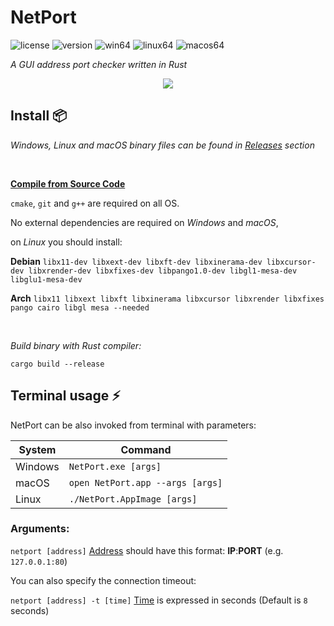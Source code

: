 # NetPort

![license](https://img.shields.io/badge/license-Apache%202-green)
![version](https://img.shields.io/badge/version-0.5-blueviolet)
![win64](https://img.shields.io/badge/windows-release64-informational)
![linux64](https://img.shields.io/badge/linux-release64-orange)
![macos64](https://img.shields.io/badge/macOS-release64-magenta)

*A GUI address port checker written in Rust*

<p align="center">
<img src="https://i.ibb.co/JFLwnrp/netport4.png">
</p>

## Install 📦

*Windows, Linux and macOS binary files can be found in [Releases](https://github.com/shijimasoft/netport/releases) section*

<br>

<u> **Compile from Source Code** </u>

`cmake`, `git` and `g++` are required on all OS.

No external dependencies are required on *Windows* and *macOS*,

on *Linux* you should install:

**Debian**
`libx11-dev libxext-dev libxft-dev libxinerama-dev libxcursor-dev libxrender-dev libxfixes-dev libpango1.0-dev libgl1-mesa-dev libglu1-mesa-dev`

**Arch**
`libx11 libxext libxft libxinerama libxcursor libxrender libxfixes pango cairo libgl mesa --needed`

<br>

*Build binary with Rust compiler:*

`cargo build --release`

## Terminal usage ⚡️

NetPort can be also invoked from terminal with parameters:

| System  | Command                          |
|---------|----------------------------------|
| Windows | `NetPort.exe [args]`             |
| macOS   | `open NetPort.app --args [args]` |
| Linux   | `./NetPort.AppImage [args]`      |

### Arguments:

`netport [address]` <u>Address</u> should have this format: **IP**:**PORT**  (e.g. `127.0.0.1:80`)

You can also specify the connection timeout:

`netport [address] -t [time]` <u>Time</u> is expressed in seconds (Default is `8` seconds)

